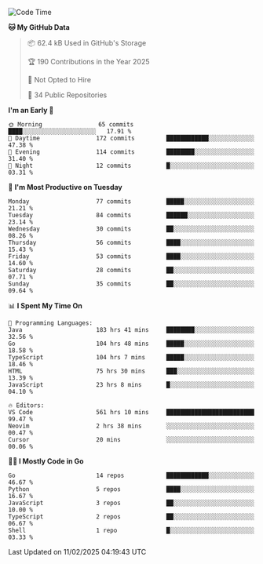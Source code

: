 <!--START_SECTION:thansetan-waka-->
![Code Time](http://img.shields.io/badge/Code%20Time-566%20hrs%209%20mins-blue)

**🐱 My GitHub Data** 

> 📦 62.4 kB Used in GitHub's Storage 
 > 
> 🏆 190 Contributions in the Year 2025
 > 
> 🚫 Not Opted to Hire
 > 
> 📜 34 Public Repositories 
 > 

**I'm an Early 🐤** 

```text
🌞 Morning                65 commits          ████░░░░░░░░░░░░░░░░░░░░░   17.91 % 
🌆 Daytime                172 commits         ████████████░░░░░░░░░░░░░   47.38 % 
🌃 Evening                114 commits         ████████░░░░░░░░░░░░░░░░░   31.40 % 
🌙 Night                  12 commits          █░░░░░░░░░░░░░░░░░░░░░░░░   03.31 % 
```

📅 **I'm Most Productive on Tuesday** 

```text
Monday                   77 commits          █████░░░░░░░░░░░░░░░░░░░░   21.21 % 
Tuesday                  84 commits          ██████░░░░░░░░░░░░░░░░░░░   23.14 % 
Wednesday                30 commits          ██░░░░░░░░░░░░░░░░░░░░░░░   08.26 % 
Thursday                 56 commits          ████░░░░░░░░░░░░░░░░░░░░░   15.43 % 
Friday                   53 commits          ████░░░░░░░░░░░░░░░░░░░░░   14.60 % 
Saturday                 28 commits          ██░░░░░░░░░░░░░░░░░░░░░░░   07.71 % 
Sunday                   35 commits          ██░░░░░░░░░░░░░░░░░░░░░░░   09.64 % 
```

📊 **I Spent My Time On** 

```text
💬 Programming Languages: 
Java                     183 hrs 41 mins     ████████░░░░░░░░░░░░░░░░░   32.56 % 
Go                       104 hrs 48 mins     █████░░░░░░░░░░░░░░░░░░░░   18.58 % 
TypeScript               104 hrs 7 mins      █████░░░░░░░░░░░░░░░░░░░░   18.46 % 
HTML                     75 hrs 30 mins      ███░░░░░░░░░░░░░░░░░░░░░░   13.39 % 
JavaScript               23 hrs 8 mins       █░░░░░░░░░░░░░░░░░░░░░░░░   04.10 % 

🔥 Editors: 
VS Code                  561 hrs 10 mins     █████████████████████████   99.47 % 
Neovim                   2 hrs 38 mins       ░░░░░░░░░░░░░░░░░░░░░░░░░   00.47 % 
Cursor                   20 mins             ░░░░░░░░░░░░░░░░░░░░░░░░░   00.06 % 
```

**🧑‍💻 I Mostly Code in Go** 

```text
Go                       14 repos            ████████████░░░░░░░░░░░░░   46.67 % 
Python                   5 repos             ████░░░░░░░░░░░░░░░░░░░░░   16.67 % 
JavaScript               3 repos             ██░░░░░░░░░░░░░░░░░░░░░░░   10.00 % 
TypeScript               2 repos             ██░░░░░░░░░░░░░░░░░░░░░░░   06.67 % 
Shell                    1 repo              █░░░░░░░░░░░░░░░░░░░░░░░░   03.33 % 
```

Last Updated on 11/02/2025 04:19:43 UTC
<!--END_SECTION:thansetan-waka-->